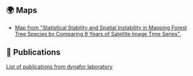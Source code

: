 ## :earth_africa: Maps

- [Map from "Statistical Stability and Spatial Instability in Mapping Forest Tree Species by Comparing 9 Years of Satellite Image Time Series".](https://dynafor1201.github.io/publications/maps/treespeciesformosat2/)

## :card_index: Publications
[List of publications from dynafor laboratory](https://github.com/dynafor1201/publications/tree/master/pdf)
